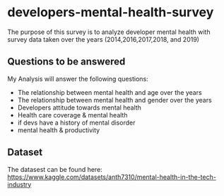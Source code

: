 # developers-mental-health-survey
The purpose of this survey is to analyze developer mental health with survey data taken over the years (2014,2016,2017,2018, and 2019)
## Questions to be answered
My Analysis will answer the following questions:
* The relationship between mental health and age over the years
* The relationship between mental health and gender over the years
* Developers attitude towards mental health
* Health care coverage & mental health
* if devs have a history of mental disorder
* mental health & productivity
## Dataset 
The datasest can be found here: https://www.kaggle.com/datasets/anth7310/mental-health-in-the-tech-industry
